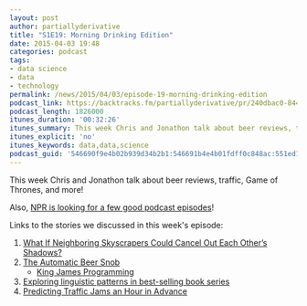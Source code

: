 ```yaml
---
layout: post
author: partiallyderivative
title: "S1E19: Morning Drinking Edition"
date: 2015-04-03 19:48
categories: podcast
tags:
- data science
- data
- technology
permalink: /news/2015/04/03/episode-19-morning-drinking-edition
podcast_link: https://backtracks.fm/partiallyderivative/pr/240dbac0-8440-11e7-86c7-0e84392478bc/partially_derivative_episode_19.mp3?s=1
podcast_length: 1826000
itunes_duration: '00:32:26'
itunes_summary: This week Chris and Jonathon talk about beer reviews, traffic, Game of Thrones, and more!
itunes_explicit: 'no'
itunes_keywords: data,data,science
podcast_guid: '546690f9e4b02b939d34b2b1:546691b4e4b01fdff0c848ac:551ed19ce4b008920a3b7f9c'
---
```


This week Chris and Jonathon talk about beer reviews, traffic, Game of
Thrones, and more!

Also, [NPR is looking for a few good podcast
episodes](https://docs.google.com/forms/d/1rU4OrwzCvNtDwuot1Lq8KHktA3hS4bhnZl2kG-rQUhY/viewform)!

<div id="backtracks-player" data-bt-embed="https://player.backtracks.fm/partiallyderivative/partially-derivative/m/s1e19-morning-drinking-edition" data-bt-show-art-cover="true" data-bt-theme="light" data-bt-show-comments="false"></div><script>(function(p,l,a,y,e,r,s){if(p[y]) return;if(p[e]) return p[e]();s=l.createElement(a);l.head.appendChild((s.async=p[y]=true,s.src=r,s))}(window,document,"script","__btL","__btR","https://player.backtracks.fm/embedder.js"))</script>

Links to the stories we discussed in this week's episode:

1.  [What If Neighboring Skyscrapers Could Cancel Out Each Other’s
    Shadows?](http://www.slate.com/blogs/the_eye/2015/03/27/no_shadow_tower_by_nbbj_uses_algorithms_to_cancel_out_the_shadows_cast_by.html)
2.  [The Automatic Beer
    Snob](http://www.gregreda.com/2015/03/30/beer-review-markov-chains/)
    -   [King James
        Programming](http://kingjamesprogramming.tumblr.com/)
3.  [Exploring linguistic patterns in best-selling book
    series](https://medium.com/@dimitrisspathis/exploring-linguistic-patterns-in-best-selling-book-series-100290c94242)
4.  [Predicting Traffic Jams an Hour in
    Advance](http://venturebeat.com/2015/04/03/how-microsofts-using-big-data-to-predict-traffic-jams-up-to-an-hour-in-advance/)
